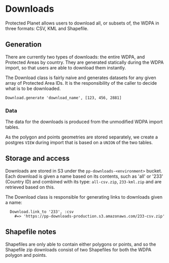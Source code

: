 # Downloads

Protected Planet allows users to download all, or subsets of, the WDPA
in three formats: CSV, KML and Shapefile.

## Generation

There are currently two types of downloads: the entire WDPA, and
Protected Areas by country. They are generated statically during the
WDPA import, so that users are able to download them instantly.

The Download class is fairly naive and generates datasets for any given
array of Protected Area IDs. It is the responsibility of the caller to
decide what is to be downloaded.

```
Download.generate 'download_name', [123, 456, 2881]
```

### Data

The data for the downloads is produced from the unmodified WDPA import
tables.

As the polygon and points geometries are stored separately, we create a
postgres `VIEW` during import that is based on a `UNION` of the two
tables.

## Storage and access

Downloads are stored in S3 under the `pp-downloads-<environment>`
bucket. Each download is given a name based on its contents, such as
'all' or '233' (Country ID) and combined with its type: `all-csv.zip`,
`233-kml.zip` and are retrieved based on this.

The Download class is responsible for generating links to downloads
given a name:

```
  Download.link_to '233', :csv
    #=> 'https://pp-downloads-production.s3.amazonaws.com/233-csv.zip'
```

## Shapefile notes

Shapefiles are only able to contain either polygons or points, and so
the Shapefile zip downloads consist of two Shapefiles for both the
WDPA polygon and points.
